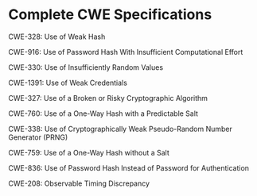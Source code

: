 

# Complete CWE Specifications

CWE-328: Use of Weak Hash

CWE-916: Use of Password Hash With Insufficient Computational Effort

CWE-330: Use of Insufficiently Random Values

CWE-1391: Use of Weak Credentials

CWE-327: Use of a Broken or Risky Cryptographic Algorithm

CWE-760: Use of a One-Way Hash with a Predictable Salt

CWE-338: Use of Cryptographically Weak Pseudo-Random Number Generator (PRNG)

CWE-759: Use of a One-Way Hash without a Salt

CWE-836: Use of Password Hash Instead of Password for Authentication

CWE-208: Observable Timing Discrepancy